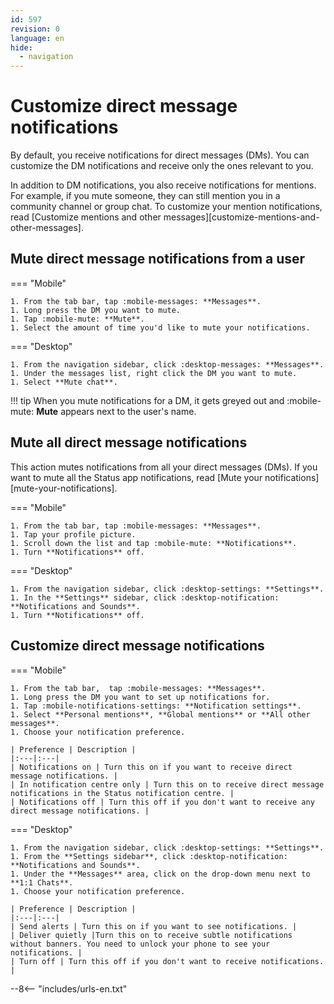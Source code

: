 ```yaml
---
id: 597
revision: 0
language: en
hide:
  - navigation
---
```


# Customize direct message notifications

By default, you receive notifications for direct messages (DMs). You can customize the DM notifications and receive only the ones relevant to you.

In addition to DM notifications, you also receive notifications for mentions. For example, if you mute someone, they can still mention you in a community channel or group chat. To customize your mention notifications, read [Customize mentions and other messages][customize-mentions-and-other-messages].

## Mute direct message notifications from a user

=== "Mobile"

    1. From the tab bar, tap :mobile-messages: **Messages**.
    1. Long press the DM you want to mute.
    1. Tap :mobile-mute: **Mute**.
    1. Select the amount of time you'd like to mute your notifications.

=== "Desktop"  

    1. From the navigation sidebar, click :desktop-messages: **Messages**.
    1. Under the messages list, right click the DM you want to mute.
    1. Select **Mute chat**.

!!! tip
	When you mute notifications for a DM, it gets greyed out and :mobile-mute: **Mute** appears next to the user's name.

## Mute all direct message notifications

This action mutes notifications from all your direct messages (DMs). If you want to mute all the Status app notifications, read [Mute your notifications][mute-your-notifications].

=== "Mobile"

    1. From the tab bar, tap :mobile-messages: **Messages**.
    1. Tap your profile picture.
    1. Scroll down the list and tap :mobile-mute: **Notifications**.
    1. Turn **Notifications** off.

=== "Desktop"

    1. From the navigation sidebar, click :desktop-settings: **Settings**. 
    1. In the **Settings** sidebar, click :desktop-notification: **Notifications and Sounds**.
    1. Turn **Notifications** off.

## Customize direct message notifications

=== "Mobile"

    1. From the tab bar,  tap :mobile-messages: **Messages**.
    1. Long press the DM you want to set up notifications for.
    1. Tap :mobile-notifications-settings: **Notification settings**.
    1. Select **Personal mentions**, **Global mentions** or **All other messages**.
    1. Choose your notification preference.

    | Preference | Description |
    |:---|:---|
    | Notifications on | Turn this on if you want to receive direct message notifications. |
    | In notification centre only | Turn this on to receive direct message notifications in the Status notification centre. |
    | Notifications off | Turn this off if you don't want to receive any direct message notifications. |

=== "Desktop"  

    1. From the navigation sidebar, click :desktop-settings: **Settings**.
    1. From the **Settings sidebar**, click :desktop-notification: **Notifications and Sounds**.
    1. Under the **Messages** area, click on the drop-down menu next to **1:1 Chats**.
    1. Choose your notification preference.                   
    
    | Preference | Description |
    |:---|:---|
    | Send alerts | Turn this on if you want to see notifications. |
    | Deliver quietly |Turn this on to receive subtle notifications without banners. You need to unlock your phone to see your notifications. |
    | Turn off | Turn this off if you don't want to receive notifications. |
    
--8<-- "includes/urls-en.txt"
